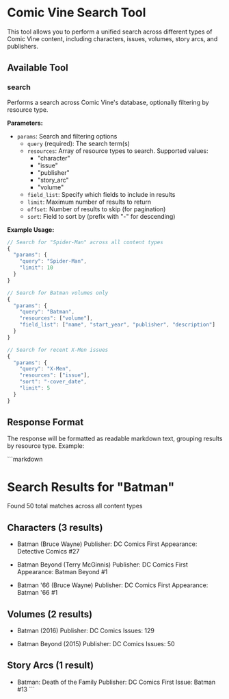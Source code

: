 # Comic Vine Search Tool

This tool allows you to perform a unified search across different types of Comic Vine content, including characters, issues, volumes, story arcs, and publishers.

## Available Tool

### search

Performs a search across Comic Vine's database, optionally filtering by resource type.

**Parameters:**
- `params`: Search and filtering options
  - `query` (required): The search term(s)
  - `resources`: Array of resource types to search. Supported values:
    - "character"
    - "issue"
    - "publisher"
    - "story_arc"
    - "volume"
  - `field_list`: Specify which fields to include in results
  - `limit`: Maximum number of results to return
  - `offset`: Number of results to skip (for pagination)
  - `sort`: Field to sort by (prefix with "-" for descending)

**Example Usage:**
```javascript
// Search for "Spider-Man" across all content types
{
  "params": {
    "query": "Spider-Man",
    "limit": 10
  }
}

// Search for Batman volumes only
{
  "params": {
    "query": "Batman",
    "resources": ["volume"],
    "field_list": ["name", "start_year", "publisher", "description"]
  }
}

// Search for recent X-Men issues
{
  "params": {
    "query": "X-Men",
    "resources": ["issue"],
    "sort": "-cover_date",
    "limit": 5
  }
}
```

## Response Format

The response will be formatted as readable markdown text, grouping results by resource type. Example:

\```markdown
# Search Results for "Batman"

Found 50 total matches across all content types

## Characters (3 results)
- Batman (Bruce Wayne)
  Publisher: DC Comics
  First Appearance: Detective Comics #27

- Batman Beyond (Terry McGinnis)
  Publisher: DC Comics
  First Appearance: Batman Beyond #1

- Batman '66 (Bruce Wayne)
  Publisher: DC Comics
  First Appearance: Batman '66 #1

## Volumes (2 results)
- Batman (2016)
  Publisher: DC Comics
  Issues: 129
  
- Batman Beyond (2015)
  Publisher: DC Comics
  Issues: 50

## Story Arcs (1 result)
- Batman: Death of the Family
  Publisher: DC Comics
  First Issue: Batman #13
\```
